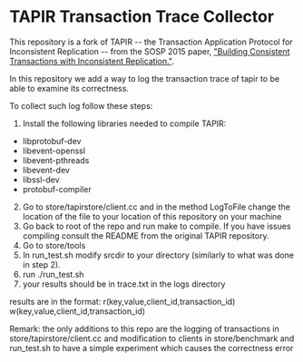 # TAPIR Transaction Trace Collector

This repository is a fork of TAPIR -- the Transaction
Application Protocol for Inconsistent Replication -- from the SOSP 2015 paper, ["Building Consistent Transactions with
Inconsistent Replication."](http://dl.acm.org/authorize?N93281).

In this repository we add a way to log the transaction trace of tapir to be able to examine its correctness.

To collect such log follow these steps:

1. Install the following libraries needed to compile TAPIR:
  - libprotobuf-dev
  - libevent-openssl
  - libevent-pthreads
  - libevent-dev
  - libssl-dev
  - protobuf-compiler
2. Go to store/tapirstore/client.cc and in the method LogToFile change the location of the file to your location of this repository on your machine
3. Go back to root of the repo and run make to compile. If you have issues compiling consult the README from the original TAPIR repository.
4. Go to store/tools
5. In run_test.sh modify srcdir to your directory (similarly to what was done in step 2).
6. run ./run_test.sh
7. your results should be in trace.txt in the logs directory

results are in the format:
r(key,value,client_id,transaction_id)
w(key,value,client_id,transaction_id)

Remark: the only additions to this repo are the logging of transactions in store/tapirstore/client.cc and modification to clients in store/benchmark and run_test.sh to have a simple experiment which causes the correctness error 